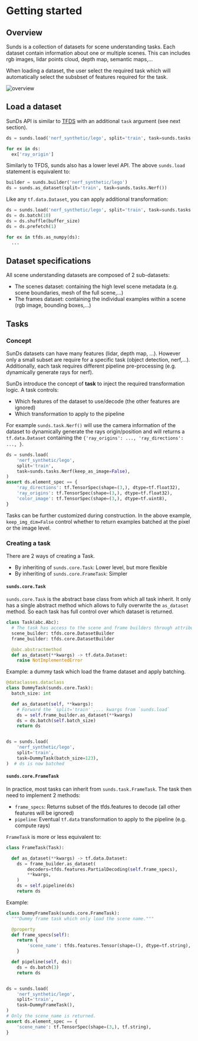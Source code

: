 # Getting started

## Overview

Sunds is a collection of datasets for scene understanding tasks. Each dataset
contain information about one or multiple scenes. This can includes rgb images,
lidar points cloud, depth map, semantic maps,...

When loading a dataset, the user select the required task which will
automatically select the subsbset of features required for the task.

![overview](https://docs.google.com/drawings/d/1pSBIzbU2ZGRYq-w3wIlYsMgNOJrtEWrpXqyPkUJFpVs/export/png)

## Load a dataset

SunDs API is similar to [TFDS](https://www.tensorflow.org/datasets/overview)
with an additional `task` argument (see next section).

```python
ds = sunds.load('nerf_synthetic/lego', split='train', task=sunds.tasks.Nerf())

for ex in ds:
  ex['ray_origin']
```

Similarly to TFDS, sunds also has a lower level API. The above `sunds.load`
statement is equivalent to:

```python
builder = sunds.builder('nerf_synthetic/lego')
ds = sunds.as_dataset(split='train', task=sunds.tasks.Nerf())
```

Like any `tf.data.Dataset`, you can apply additional transformation:

```python
ds = sunds.load('nerf_synthetic/lego', split='train', task=sunds.tasks.Nerf())
ds = ds.batch(10)
ds = ds.shuffle(buffer_size)
ds = ds.prefetch(1)

for ex in tfds.as_numpy(ds):
  ...
```

## Dataset specifications

All scene understanding datasets are composed of 2 sub-datasets:

*   The scenes dataset: containing the high level scene metadata (e.g. scene
    boundaries, mesh of the full scene,...)
*   The frames dataset: containing the individual examples within a scene (rgb
    image, bounding boxes,...)

## Tasks

### Concept

SunDs datasets can have many features (lidar, depth map, ...). However only a
small subset are require for a specific task (object detection, nerf,...).
Additionally, each task requires different pipeline pre-processing (e.g.
dynamically generate rays for nerf).

SunDs introduce the concept of **task** to inject the required transformation
logic. A task controls:

*   Which features of the dataset to use/decode (the other features are ignored)
*   Which transformation to apply to the pipeline

For example `sunds.task.Nerf()` will use the camera information of the dataset
to dynamically generate the rays origin/position and will returns a
`tf.data.Dataset` containing the `{'ray_origins': ..., 'ray_directions': ...,
}`.

```python
ds = sunds.load(
    'nerf_synthetic/lego',
    split='train',
    task=sunds.tasks.Nerf(keep_as_image=False),
)
assert ds.element_spec == {
    'ray_directions': tf.TensorSpec(shape=(3,), dtype=tf.float32),
    'ray_origins': tf.TensorSpec(shape=(3,), dtype=tf.float32),
    'color_image': tf.TensorSpec(shape=(3,), dtype=tf.uint8),
}
```

Tasks can be further customized during construction. In the above example,
`keep_img_dim=False` control whether to return examples batched at the pixel or
the image level.

### Creating a task

There are 2 ways of creating a Task.

*   By inheriting of `sunds.core.Task`: Lower level, but more flexible
*   By inheriting of `sunds.core.FrameTask`: Simpler

#### `sunds.core.Task`

`sunds.core.Task` is the abstract base class from which all task inherit. It
only has a single abstract method which allows to fully overwrite the
`as_dataset` method. So each task has full control over which dataset is
returned.

```python
class Task(abc.Abc):
  # The task has access to the scene and frame builders through attributes.
  scene_builder: tfds.core.DatasetBuilder
  frame_builder: tfds.core.DatasetBuilder

  @abc.abstractmethod
  def as_dataset(**kwargs) -> tf.data.Dataset:
    raise NotImplementedError
```

Example: a dummy task which load the frame dataset and apply batching.

```python
@dataclasses.dataclass
class DummyTask(sunds.core.Task):
  batch_size: int

  def as_dataset(self, **kwargs):
    # Forward the `split='train'`,... kwargs from `sunds.load`
    ds = self.frame_builder.as_dataset(**kwargs)
    ds = ds.batch(self.batch_size)
    return ds


ds = sunds.load(
    'nerf_synthetic/lego',
    split='train',
    task=DummyTask(batch_size=123),
)  # ds is now batched
```

#### `sunds.core.FrameTask`

In practice, most tasks can inherit from `sunds.task.FrameTask`. The task then
need to implement 2 methods:

*   `frame_specs`: Returns subset of the tfds.features to decode (all other
    features will be ignored)
*   `pipeline`: Eventual `tf.data` transformation to apply to the pipeline (e.g.
    compute rays)

`FrameTask` is more or less equivalent to:

```python
class FrameTask(Task):

  def as_dataset(**kwargs) -> tf.data.Dataset:
    ds = frame_builder.as_dataset(
        decoders=tfds.features.PartialDecoding(self.frame_specs),
        **kwargs,
    )
    ds = self.pipeline(ds)
    return ds
```

Example:

```python
class DummyFrameTask(sunds.core.FrameTask):
  """Dummy frame task which only load the scene name."""

  @property
  def frame_specs(self):
    return {
        'scene_name': tfds.features.Tensor(shape=(), dtype=tf.string),
    }

  def pipeline(self, ds):
    ds = ds.batch(3)
    return ds


ds = sunds.load(
    'nerf_synthetic/lego',
    split='train',
    task=DummyFrameTask(),
)
# Only the scene_name is returned.
assert ds.element_spec == {
    'scene_name': tf.TensorSpec(shape=(3,), tf.string),
}
```
